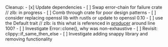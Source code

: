 Cleanup:
    - [x] Update dependencies
    - [ ] Swap error-chain for failure crate // zlb: in progress 
    - [ ] Comb through crate for poor design patterns
    - [ ] consider replacing openssl lib with rustls or update to openssl 0.10
    - [ ] use the Default trait // zlb: is this what is referenced in [producer](./src/producer.rs) around line 100?
    - [ ] Investigate Error::clone(), why was non-exhaustive
    - [ ] Revisit: clippy::if_same_then_else
    - [ ] Investigate adding snappy library and removing functionality